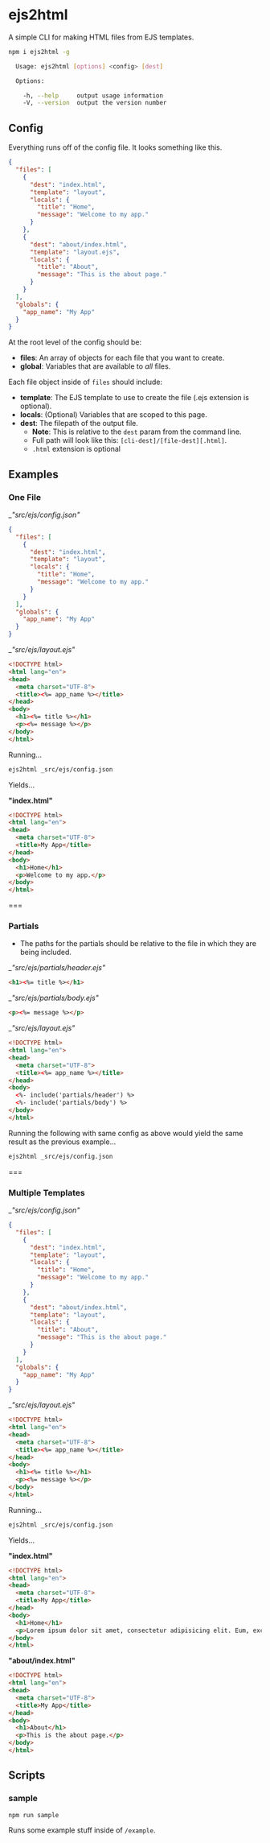 # ejs2html

A simple CLI for making HTML files from EJS templates.

```bash
npm i ejs2html -g
```

```bash
  Usage: ejs2html [options] <config> [dest]

  Options:

    -h, --help     output usage information
    -V, --version  output the version number
```

## Config

Everything runs off of the config file. It looks something like this.

```json
{
  "files": [
    {
      "dest": "index.html",
      "template": "layout",
      "locals": {
        "title": "Home",
        "message": "Welcome to my app."
      }
    },
    {
      "dest": "about/index.html",
      "template": "layout.ejs",
      "locals": {
        "title": "About",
        "message": "This is the about page."
      }
    }
  ],
  "globals": {
    "app_name": "My App"
  }
}
```

At the root level of the config should be:

- __files__: An array of objects for each file that you want to create.
- __global__: Variables that are available to _all_ files.

Each file object inside of `files` should include:

- __template__: The EJS template to use to create the file (.ejs extension is optional).
- __locals__: (Optional) Variables that are scoped to this page.
- __dest__: The filepath of the output file.
  - __Note__: This is relative to the `dest` param from the command line.
  - Full path will look like this: `[cli-dest]/[file-dest][.html]`.
  - `.html` extension is optional


## Examples

### One File

__"_src/ejs/config.json"__

```json
{
  "files": [
    {
      "dest": "index.html",
      "template": "layout",
      "locals": {
        "title": "Home",
        "message": "Welcome to my app."
      }
    }
  ],
  "globals": {
    "app_name": "My App"
  }
}
```

__"_src/ejs/layout.ejs"__

```html
<!DOCTYPE html>
<html lang="en">
<head>
  <meta charset="UTF-8">
  <title><%= app_name %></title>
</head>
<body>
  <h1><%= title %></h1>
  <p><%= message %></p>
</body>
</html>
```

Running...

```bash
ejs2html _src/ejs/config.json
```

Yields...

__"index.html"__
```html
<!DOCTYPE html>
<html lang="en">
<head>
  <meta charset="UTF-8">
  <title>My App</title>
</head>
<body>
  <h1>Home</h1>
  <p>Welcome to my app.</p>
</body>
</html>
```

===

### Partials

- The paths for the partials should be relative to the file in which they are being included.

__"_src/ejs/partials/header.ejs"__

```html
<h1><%= title %></h1>
```

__"_src/ejs/partials/body.ejs"__

```html
<p><%= message %></p>
```

__"_src/ejs/layout.ejs"__

```html
<!DOCTYPE html>
<html lang="en">
<head>
  <meta charset="UTF-8">
  <title><%= app_name %></title>
</head>
<body>
  <%- include('partials/header') %>
  <%- include('partials/body') %>
</body>
</html>
```

Running the following with same config as above would yield the same result as the previous example...

```bash
ejs2html _src/ejs/config.json
```

===

### Multiple Templates

__"_src/ejs/config.json"__

```json
{
  "files": [
    {
      "dest": "index.html",
      "template": "layout",
      "locals": {
        "title": "Home",
        "message": "Welcome to my app."
      }
    },
    {
      "dest": "about/index.html",
      "template": "layout",
      "locals": {
        "title": "About",
        "message": "This is the about page."
      }
    }
  ],
  "globals": {
    "app_name": "My App"
  }
}
```

__"_src/ejs/layout.ejs"__

```html
<!DOCTYPE html>
<html lang="en">
<head>
  <meta charset="UTF-8">
  <title><%= app_name %></title>
</head>
<body>
  <h1><%= title %></h1>
  <p><%= message %></p>
</body>
</html>
```

Running...

```bash
ejs2html _src/ejs/config.json
```

Yields...

__"index.html"__
```html
<!DOCTYPE html>
<html lang="en">
<head>
  <meta charset="UTF-8">
  <title>My App</title>
</head>
<body>
  <h1>Home</h1>
  <p>Lorem ipsum dolor sit amet, consectetur adipisicing elit. Eum, excepturi.</p>
</body>
</html>
```

__"about/index.html"__
```html
<!DOCTYPE html>
<html lang="en">
<head>
  <meta charset="UTF-8">
  <title>My App</title>
</head>
<body>
  <h1>About</h1>
  <p>This is the about page.</p>
</body>
</html>
```

## Scripts

### sample

```bash
npm run sample
```

Runs some example stuff inside of `/example`.
